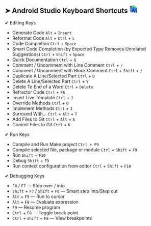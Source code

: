 ## ➤ Android Studio Keyboard Shortcuts <img src="https://github.com/devicons/devicon/blob/master/icons/androidstudio/androidstudio-original.svg" title="AndroidStudio"  alt="AndroidStudio" width="25.5"/>&nbsp;
✔ Editing Keys
- Generate Code ```Alt``` + ```Insert```
- Reformat Code  ```Alt``` + ```Ctrl``` + ```L```
- Code Completion ```Ctrl``` + ```Space```
- Smart Code Completion (by Expected Type Removes Unrelated Suggestions) ```Ctrl``` + ```Shift``` + ```Space```
- Quick Documentation ```Ctrl``` + ```Q```
- Comment / Uncomment with Line Comment ```Ctrl``` + ```/```
- Comment / Uncomment with Block Comment ```Ctrl``` + ```Shift``` + ```/```
- Duplicate A Line/Selected Part ```Ctrl``` + ```D```
- Delete A Line/Selected Part ```Ctrl``` + ```Y```
- Delete To End of a Word ```Ctrl``` + ```Delete```
- Refractor Code ```Ctrl``` + ```F6```
- Insert Live Template ```Ctrl``` + ```J```
- Override Methods ```Ctrl``` + ```O```
- Implement Methods ```Ctrl``` + ```I```
- Surround With… ```Ctrl``` + ```Alt``` + ```T```
- Add Files to Git ```Ctrl``` + ```Alt``` + ```A```
- Commit Files to Git ```Ctrl``` + ```K```

✔ Run Keys

* Compile and Run Make project ```Ctrl + F9```
* Compile selected file, package or module ```Ctrl``` + ```Shift``` + ```F9```
* Run ```Shift``` + ```F10```
* Debug ```Shift``` + ```F9```
* Run context configuration from editor ```Ctrl``` + ```Shift``` + ```F10```

✔ Debugging Keys

* ```F8``` / ```F7``` — Step over / into
* ```Shift``` + ```F7``` / ```Shift``` + ```F8``` — Smart step into/Step out
* ```Alt``` + ```F9``` — Run to cursor
* ```Alt``` + ```F8``` — Evaluate expression
* ```F9``` — Resume program
* ```Ctrl``` + ```F8``` — Toggle break point
* ```Ctrl``` + ```Shift``` + ```F8``` — View breakpoints

